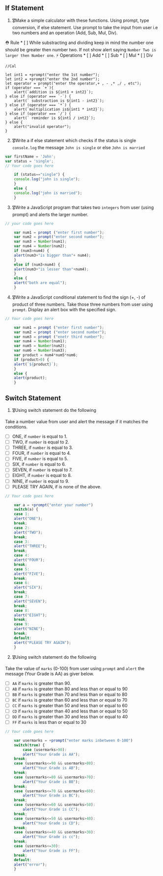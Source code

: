 ## If Statement
1.  🎖Make a simple calculator with these functions. Using prompt, type conversion, if else statement. Use prompt to take the input from user i.e two numbers and an operation (Add, Sub, Mul, Div).

  ⛑ Rule
    * [ ] While substracting and dividing keep in mind the number one should be greater then number two. If not show alert saying `Number Two is larger then Number one`.
  ⚡️ Operations
    * [ ] Add
    * [ ] Sub
    * [ ] Mul
    * [ ] Div

    //Cal

    let int1 = +prompt("enter the 1st number");
    let int2 = +prompt("enter the 2nd number");
    let operator = prompt("enter the operator,+ , - ,* ,/ , etc");
    if (operator === `+`){
	    alert(`addition is ${int1 + int2}`);
    } else if (operator === `-`) {
	    alert(` substraction is ${int1 - int2}`);
    } else if (operator === `*`) {
	    alert(`multiplication is${int1 * int2}`);
    } else if (operator === `/`) {
	    alert(` reminder is ${int1 / int2}`);
    } else {
	    alert("invalid operator");
    }

2. 🎖Write a if else statement which checks if the status is single `console.log` the message `John is single` or else `John is married`
```js
var firstName = 'John';
var status = 'single';
// Your code goes here

    if (status=="single") {
    console.log("john is single");
    }
    else {
    console.log("john is married");
    }

```

3. 🎖Write a JavaScript program that takes two `integers` from user (using prompt) and alerts the larger number.
```js
// your code goes here

    var num1 = prompt ("enter first number");
    var num2 = prompt("enter second number");
    var num3 = Number(num1);
    var num4 = Number(num2);
    if (num3>num4) {
    alert(num3+"is bigger than"+ num4);
    }
    else if (num3<num4) {
    alert(num3+"is lesser than"+num4);
    }
    else { 
    alert("both are equal");
    }

```

4. 🎖Write a JavaScript conditional statement to find the sign (+, -) of product of three numbers. Take those three numbers from user using `prompt`. Display an alert box with the specified sign.

```js
// Your code goes here

    var num1 = prompt ("enter first number");
    var num2 = prompt ("enter second number");
    var num3 = prompt ("enetr third number");
    var num4 = Number(num1);
    var num5 = Number(num2);
    var num6 = Number(num3);
    var product = num4*num5*num6;
    if (product>0) {
    alert(`${product}`);
    }
    else { 
    alert(product);
    }

```

## Switch Statement

1. 🎖Using switch statement do the following

Take a number value from user and alert the message if it matches the conditions.
* [ ] ONE, if `number` is equal to 1.
* [ ] TWO, if `number` is equal to 2.
* [ ] THREE, if `number` is equal to 3.
* [ ] FOUR, if `number` is equal to 4.
* [ ] FIVE, if `number` is equal to 5.
* [ ] SIX, if `number` is equal to 6.
* [ ] SEVEN, if `number` is equal to 7.
* [ ] EIGHT, if `number` is equal to 8.
* [ ] NINE, if `number` is equal to 9.
* [ ] PLEASE TRY AGAIN, if  is none of the above.
```js
// Your code goes here

    var a = +prompt("enter your number")
    switch(a) {
    case 1:
    alert("ONE");
    break;
    case 2:
    alert("TWO");
    break; 
    case 3:
    alert("THREE");
    break;
    case 4:
    alert("FOUR");
    break;
    case 5:
    alert("FIVE");
    break;
    case 6:
    alert("SIX");
    break;
    case 7:
    alert("SEVEN");
    break;
    case 8:
    alert("EIGHT");
    break;
    case 9:
    alert("NINE");
    break;
    default:
    alert("PLEASE TRY AGAIN");
    }
```

2. 🎖Using switch statement do the following

Take the value of `marks` (0-100) from user using `prompt` and `alert` the message (Your Grade is AA) as giver below.
* [ ] `AA` if `marks` is greater than 90.
* [ ] `AB` if `marks` is greater than 80 and less than or equal to 90
* [ ] `BB` if `marks` is greater than 70 and less than or equal to 80
* [ ] `BC` if `marks` is greater than 60 and less than or equal to 70
* [ ] `CC` if `marks` is greater than 50 and less than or equal to 60
* [ ] `CD` if `marks` is greater than 40 and less than or equal to 50
* [ ] `DD` if `marks` is greater than 30 and less than or equal to 40
* [ ] `FF` if `marks` is less than or equal to 30
```js
// Your code goes here

    var usermarks = +prompt("enter marks inbetween 0-100")
    switch(true) {
        case (usermarks>90):
        alert("Your Grade is AA");
    break;
    case (usermarks<=90 && usermarks>80):
        alert("Your Grade is AB");
    break;
    case (usermarks<=80 && usermarks>70):
        alert("Your Grade is BB");
    break;
    case (usermarks<=70 && usermarks>60):
        alert("Your Grade is BC");
    break;
    case (usermarks<=60 && usermarks>50):
        alert("Your Grade is CC");
    break;
    case (usermarks<=50 && usermarks>40):
        alert("Your Grade is CD");
    break;
    case (usermarks<=40 && usermarks>30):
        alert("Your Grade is cc");
    break;
    case (usermarks<=30):
        alert("Your Grade is FF");
    break;
    default:
    alert("error");
    }
```
